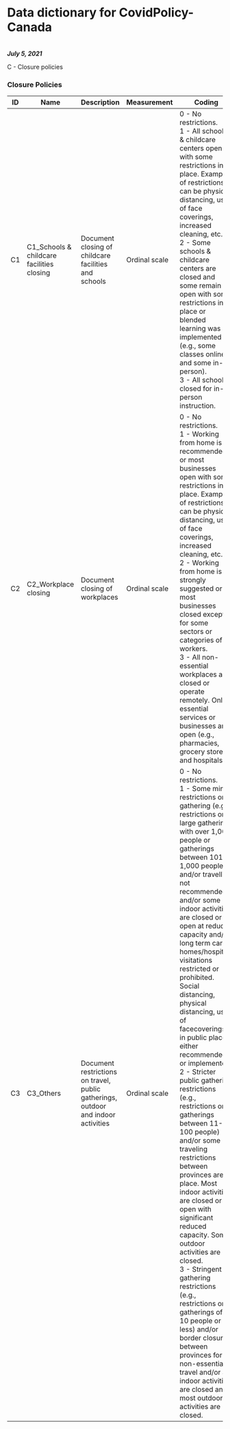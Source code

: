 # Data dictionary for CovidPolicy-Canada
***<br/>July 5, 2021***

C - Closure policies 

### Closure Policies
| ID  | Name | Description | Measurement  | Coding |
| ------------- | -------------| ------------- | ------------- | ------------- |
| C1  | C1_Schools & childcare facilities closing  | Document closing of childcare facilities and schools |Ordinal scale |  0 - No restrictions. <br/>1 - All schools & childcare centers open with some restrictions in place. Example of restrictions can be physical distancing, use of face coverings, increased cleaning, etc. <br/>2 - Some schools & childcare centers are closed and some remain open with some restrictions in place or blended learning was implemented (e.g., some classes online and some in-person). <br/>3 - All schools closed  for in-person instruction. |
| C2  | C2_Workplace closing  | Document closing of workplaces |Ordinal scale |  0 - No restrictions. <br/>1 - Working from home is  recommended or most businesses open with some restrictions in place. Example of restrictions can be physical distancing, use of face coverings, increased cleaning, etc. <br/>2 - Working from home is strongly suggested or most businesses closed except for some sectors or categories of workers. <br/>3 - All non-essential workplaces are closed or operate remotely. Only essential services or businesses are open (e.g., pharmacies, grocery stores and hospitals). |
| C3  |  C3_Others | Document restrictions on travel, public gatherings, outdoor and indoor activities |Ordinal scale |  0 - No restrictions. <br/>1 - Some minor restrictions on gathering (e.g., restrictions on large gatherings with over 1,000 people or gatherings between 101-1,000 people) and/or travelling not recommended and/or some indoor activities are closed or open at reduced capacity and/or long term care homes/hospitals visitations restricted or prohibited.  Social distancing, physical distancing, use of facecoverings in public places either  recommended or implemented. <br/>2 - Stricter public gathering restrictions (e.g., restrictions on gatherings between 11-100 people) and/or some traveling restrictions between provinces are in place. Most indoor activities are closed or open with significant reduced capacity. Some outdoor activities are closed. <br/>3 - Stringent gathering restrictions (e.g., restrictions on gatherings of 10 people or less) and/or border closures between provinces for non-essential travel and/or all indoor activities are closed and  most outdoor activities are closed. |
